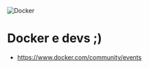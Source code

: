 ![Docker](https://raw.githubusercontent.com/rtancman/dfy/master/workshop/dockerforyou/slides/images/dockerlogo.png)
# Docker e devs ;)


- https://www.docker.com/community/events 
